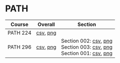 # PATH

| Course | Overall | Section |
| ------ | ------- | ------- |
| PATH 224 | [csv](https://github.com/UCSD-Historical-Enrollment-Data//Users/ryanbatubara/Desktop/2024Spring/blob/main/overall/PATH%20224.csv), [png](https://raw.githubusercontent.com/UCSD-Historical-Enrollment-Data//Users/ryanbatubara/Desktop/2024Spring/main/plot_overall/PATH%20224.png) |  |
| PATH 296 | [csv](https://github.com/UCSD-Historical-Enrollment-Data//Users/ryanbatubara/Desktop/2024Spring/blob/main/overall/PATH%20296.csv), [png](https://raw.githubusercontent.com/UCSD-Historical-Enrollment-Data//Users/ryanbatubara/Desktop/2024Spring/main/plot_overall/PATH%20296.png) | Section 002: [csv](https://github.com/UCSD-Historical-Enrollment-Data//Users/ryanbatubara/Desktop/2024Spring/blob/main/section/PATH%20296_002.csv), [png](https://raw.githubusercontent.com/UCSD-Historical-Enrollment-Data//Users/ryanbatubara/Desktop/2024Spring/main/plot_section/PATH%20296_002.png)<br>Section 003: [csv](https://github.com/UCSD-Historical-Enrollment-Data//Users/ryanbatubara/Desktop/2024Spring/blob/main/section/PATH%20296_003.csv), [png](https://raw.githubusercontent.com/UCSD-Historical-Enrollment-Data//Users/ryanbatubara/Desktop/2024Spring/main/plot_section/PATH%20296_003.png)<br>Section 001: [csv](https://github.com/UCSD-Historical-Enrollment-Data//Users/ryanbatubara/Desktop/2024Spring/blob/main/section/PATH%20296_001.csv), [png](https://raw.githubusercontent.com/UCSD-Historical-Enrollment-Data//Users/ryanbatubara/Desktop/2024Spring/main/plot_section/PATH%20296_001.png) |

